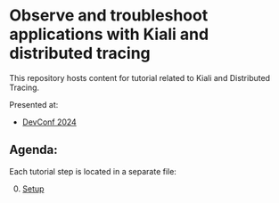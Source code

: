 # Observe and troubleshoot applications with Kiali and distributed tracing 

This repository hosts content for tutorial related to Kiali and Distributed Tracing.

Presented at:
* [DevConf 2024](https://pretalx.com/devconf-cz-2024/talk/A8DAGH/)

## Agenda:
Each tutorial step is located in a separate file:

0. [Setup](steps/00-setup.md)